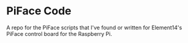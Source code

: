# PiFace Code

A repo for the PiFace scripts that I've found or written for Element14's PiFace control board for the Raspberry Pi.
